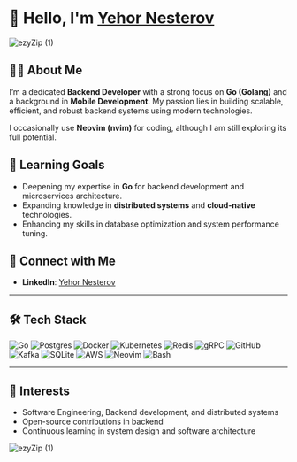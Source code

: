 # 👋 Hello, I'm [Yehor Nesterov](https://www.linkedin.com/in/yehor-nesterov-09ab45282/)

![ezyZip (1)](https://github.com/user-attachments/assets/3d18bec4-e3b2-4f3d-a483-1c8d5d145783)

## 👨‍💻 About Me

I’m a dedicated **Backend Developer** with a strong focus on **Go (Golang)** and a background in **Mobile Development**. My passion lies in building scalable, efficient, and robust backend systems using modern technologies.

I occasionally use **Neovim (nvim)** for coding, although I am still exploring its full potential.

## 🌱 Learning Goals

- Deepening my expertise in **Go** for backend development and microservices architecture.
- Expanding knowledge in **distributed systems** and **cloud-native** technologies.
- Enhancing my skills in database optimization and system performance tuning.

## 🔗 Connect with Me

- **LinkedIn**: [Yehor Nesterov](https://www.linkedin.com/in/yehor-nesterov-09ab45282/)

---

## 🛠 Tech Stack

![Go](https://img.shields.io/badge/Go-00ADD8?style=for-the-badge&logo=go&logoColor=white)
![Postgres](https://img.shields.io/badge/Postgres-336791?style=for-the-badge&logo=postgresql&logoColor=white)
![Docker](https://img.shields.io/badge/Docker-2496ED?style=for-the-badge&logo=docker&logoColor=white)
![Kubernetes](https://img.shields.io/badge/Kubernetes-326CE5?style=for-the-badge&logo=kubernetes&logoColor=white)
![Redis](https://img.shields.io/badge/Redis-DC382D?style=for-the-badge&logo=redis&logoColor=white)
![gRPC](https://img.shields.io/badge/gRPC-4285F4?style=for-the-badge&logo=google&logoColor=white)
![GitHub](https://img.shields.io/badge/GitHub-181717?style=for-the-badge&logo=github&logoColor=white)
![Kafka](https://img.shields.io/badge/Kafka-231F20?style=for-the-badge&logo=apachekafka&logoColor=white)
![SQLite](https://img.shields.io/badge/SQLite-003B57?style=for-the-badge&logo=sqlite&logoColor=white)
![AWS](https://img.shields.io/badge/AWS-232F3E?style=for-the-badge&logo=amazonaws&logoColor=white)
![Neovim](https://img.shields.io/badge/Neovim-57A143?style=for-the-badge&logo=neovim&logoColor=white)
![Bash](https://img.shields.io/badge/Bash-4EAA25?style=for-the-badge&logo=gnu-bash&logoColor=white)

---

## 👀 Interests

- Software Engineering, Backend development, and distributed systems
- Open-source contributions in backend
- Continuous learning in system design and software architecture

![ezyZip (1)](https://github.com/user-attachments/assets/3d18bec4-e3b2-4f3d-a483-1c8d5d145783)
